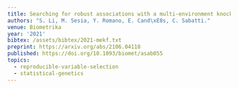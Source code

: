 ```yaml
---
title: Searching for robust associations with a multi-environment knockoff filter
authors: "S. Li, M. Sesia, Y. Romano, E. Cand\xE8s, C. Sabatti."
venue: Biometrika
year: '2021'
bibtex: /assets/bibtex/2021-mekf.txt
preprint: https://arxiv.org/abs/2106.04118
published: https://doi.org/10.1093/biomet/asab055
topics:
  - reproducible-variable-selection
  - statistical-genetics
---
```

